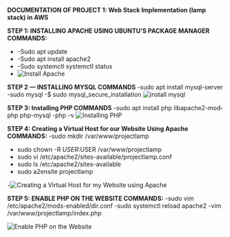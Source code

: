 **DOCUMENTATION OF PROJECT 1: Web Stack Implementation (lamp stack) in AWS**




**STEP 1: INSTALLING APACHE USING UBUNTU'S PACKAGE MANAGER
COMMANDS:**

- -Sudo apt update
- -Sudo apt install apache2
- -Sudo systemctl systemctl status 
- ![Install Apache](https://user-images.githubusercontent.com/65022146/185256191-7a487c71-55c0-4d1f-8490-b79407691511.png)








**STEP 2 — INSTALLING MYSQL
COMMANDS**
-sudo apt install mysql-server
-sudo mysql
-$ sudo mysql_secure_installation
![install mysql](https://user-images.githubusercontent.com/65022146/185256264-e1656e4a-5319-4c5d-bbd4-c060e94bfa93.png)










**STEP 3: Installing PHP
COMMANDS**
-sudo apt install php libapache2-mod-php php-mysql
-php -v
![Installing PHP](https://user-images.githubusercontent.com/65022146/185256321-d76ae456-0ebb-4e5d-bb43-5395955878df.png)








**STEP 4: Creating a Virtual Host for our Website Using Apache
COMMANDS:**
-sudo mkdir /var/www/projectlamp
- sudo chown -R $USER:$USER /var/www/projectlamp
- sudo vi /etc/apache2/sites-available/projectlamp.conf
- sudo ls /etc/apache2/sites-available
- sudo a2ensite projectlamp

-![Creating a Virtual Host for my Website using Apache](https://user-images.githubusercontent.com/65022146/185256130-2f72a273-69be-4915-af3c-9a84a2be800b.png)







**STEP 5: ENABLE PHP ON THE WEBSITE
COMMANDS:**
-sudo vim /etc/apache2/mods-enabled/dir.conf
-sudo systemctl reload apache2
-vim /var/www/projectlamp/index.php

![Enable PHP on the Website](https://user-images.githubusercontent.com/65022146/185256988-97cc4f06-1769-4242-834b-5285854fb7b3.png)


